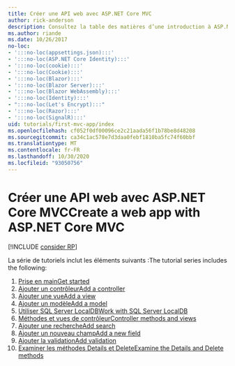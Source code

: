 ```yaml
---
title: Créer une API web avec ASP.NET Core MVC
author: rick-anderson
description: Consultez la table des matières d’une introduction à ASP.NET Core MVC.
ms.author: riande
ms.date: 10/26/2017
no-loc:
- ':::no-loc(appsettings.json):::'
- ':::no-loc(ASP.NET Core Identity):::'
- ':::no-loc(cookie):::'
- ':::no-loc(Cookie):::'
- ':::no-loc(Blazor):::'
- ':::no-loc(Blazor Server):::'
- ':::no-loc(Blazor WebAssembly):::'
- ':::no-loc(Identity):::'
- ":::no-loc(Let's Encrypt):::"
- ':::no-loc(Razor):::'
- ':::no-loc(SignalR):::'
uid: tutorials/first-mvc-app/index
ms.openlocfilehash: cf052f0df00096ce2c21aada56f1b78be8d48208
ms.sourcegitcommit: ca34c1ac578e7d3daa0febf1810ba5fc74f60bbf
ms.translationtype: MT
ms.contentlocale: fr-FR
ms.lasthandoff: 10/30/2020
ms.locfileid: "93050756"
---
```

# <a name="create-a-web-app-with-aspnet-core-mvc"></a><span data-ttu-id="69c79-103">Créer une API web avec ASP.NET Core MVC</span><span class="sxs-lookup"><span data-stu-id="69c79-103">Create a web app with ASP.NET Core MVC</span></span>

[!INCLUDE [consider RP](~/includes/razor.md)]

<span data-ttu-id="69c79-104">La série de tutoriels inclut les éléments suivants :</span><span class="sxs-lookup"><span data-stu-id="69c79-104">The tutorial series includes the following:</span></span>

1. [<span data-ttu-id="69c79-105">Prise en main</span><span class="sxs-lookup"><span data-stu-id="69c79-105">Get started</span></span>](start-mvc.md)
1. [<span data-ttu-id="69c79-106">Ajouter un contrôleur</span><span class="sxs-lookup"><span data-stu-id="69c79-106">Add a controller</span></span>](adding-controller.md)
1. [<span data-ttu-id="69c79-107">Ajouter une vue</span><span class="sxs-lookup"><span data-stu-id="69c79-107">Add a view</span></span>](adding-view.md)
1. [<span data-ttu-id="69c79-108">Ajouter un modèle</span><span class="sxs-lookup"><span data-stu-id="69c79-108">Add a model</span></span>](adding-model.md)
1. [<span data-ttu-id="69c79-109">Utiliser SQL Server LocalDB</span><span class="sxs-lookup"><span data-stu-id="69c79-109">Work with SQL Server LocalDB</span></span>](working-with-sql.md)
1. [<span data-ttu-id="69c79-110">Méthodes et vues de contrôleur</span><span class="sxs-lookup"><span data-stu-id="69c79-110">Controller methods and views</span></span>](controller-methods-views.md)
1. [<span data-ttu-id="69c79-111">Ajouter une recherche</span><span class="sxs-lookup"><span data-stu-id="69c79-111">Add search</span></span>](search.md)
1. [<span data-ttu-id="69c79-112">Ajouter un nouveau champ</span><span class="sxs-lookup"><span data-stu-id="69c79-112">Add a new field</span></span>](new-field.md)
1. [<span data-ttu-id="69c79-113">Ajouter la validation</span><span class="sxs-lookup"><span data-stu-id="69c79-113">Add validation</span></span>](validation.md)
1. [<span data-ttu-id="69c79-114">Examiner les méthodes Details et Delete</span><span class="sxs-lookup"><span data-stu-id="69c79-114">Examine the Details and Delete methods</span></span>](details.md)
